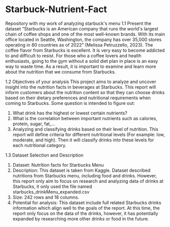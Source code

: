 # Starbuck-Nutrient-Fact
Repository with my work of analyzing starbuck's menu 
1.1 Present the dataset
“Starbucks is an American company that runs the world's largest chain of coffee shops and one of the most well-known brands. With its main office located in Seattle, Washington, the company has over 35,000 stores operating in 80 countries as of 2022” (Melissa Petruzzello, 2023). The coffee flavor from Starbucks is excellent. It is very easy to become addicted to and difficult to resist. For those who a coffee lovers and health enthusiasts, going to the gym without a solid diet plan in place is an easy way to waste time. As a result, it is important to examine and learn more about the nutrition that we consume from Starbucks. 

1.2 Objectives of your analysis
This project aims to analyze and uncover insight into the nutrition facts in beverages at Starbucks. This report will inform customers about the nutrition content so that they can choose drinks based on their dietary preferences and nutritional requirements when coming to Starbucks. Some question is intended to figure out: 
1. What drink has the highest or lowest certain nutrients?
2. What is the correlation between important nutrients such as calories, protein, sugar, fat,...
3. Analyzing and classifying drinks based on their level of nutrition. This report will define criteria for different nutritional levels (For example: low, moderate, and high). Then it will classify drinks into these levels for each nutritional category.
   
1.3 Dataset Selection and Description
1. Dataset: Nutrition facts for Starbucks Menu
2. Description: This dataset is taken from Kaggle. Dataset described nutritions from Starbucks menu, including food and drinks. However, this report only aim to focus on research and analyzing data of drinks at Starbucks, it only used the file named starbucks_drinkMenu_expanded.csv
3. Size: 242 rows and 18 columns.
4. Potential for analysis: This dataset include full related Starbucks drinks information which align well to the goals of the report. At this time, the report only focus on the data of the drinks, however, it has potentially expanded by researching more other drinks or food in the future.

